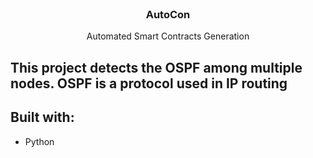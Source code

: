<div id="top"></div>

<br />
<div align="center">
  <a href="https://github.com/itsBravo6/Final-yEar-Project">
  </a>

  <h3 align="center">AutoCon</h3>

  <p align="center">
    Automated Smart Contracts Generation
   
  </p>
</div>

 ## This project detects the OSPF among multiple nodes. OSPF is a protocol used in IP routing

## Built with:
* Python

 
 
